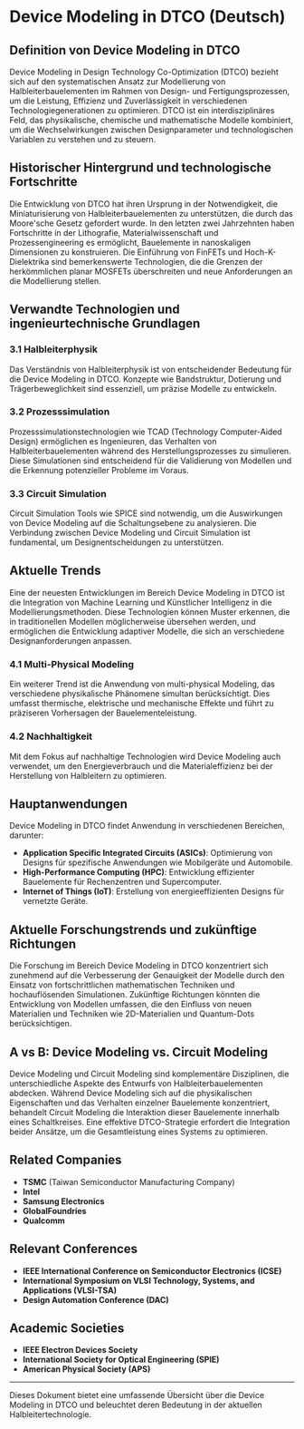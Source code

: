 # Device Modeling in DTCO (Deutsch)

## Definition von Device Modeling in DTCO

Device Modeling in Design Technology Co-Optimization (DTCO) bezieht sich auf den systematischen Ansatz zur Modellierung von Halbleiterbauelementen im Rahmen von Design- und Fertigungsprozessen, um die Leistung, Effizienz und Zuverlässigkeit in verschiedenen Technologiegenerationen zu optimieren. DTCO ist ein interdisziplinäres Feld, das physikalische, chemische und mathematische Modelle kombiniert, um die Wechselwirkungen zwischen Designparameter und technologischen Variablen zu verstehen und zu steuern. 

## Historischer Hintergrund und technologische Fortschritte

Die Entwicklung von DTCO hat ihren Ursprung in der Notwendigkeit, die Miniaturisierung von Halbleiterbauelementen zu unterstützen, die durch das Moore'sche Gesetz gefordert wurde. In den letzten zwei Jahrzehnten haben Fortschritte in der Lithografie, Materialwissenschaft und Prozessengineering es ermöglicht, Bauelemente in nanoskaligen Dimensionen zu konstruieren. Die Einführung von FinFETs und Hoch-K-Dielektrika sind bemerkenswerte Technologien, die die Grenzen der herkömmlichen planar MOSFETs überschreiten und neue Anforderungen an die Modellierung stellen.

## Verwandte Technologien und ingenieurtechnische Grundlagen

### 3.1 Halbleiterphysik

Das Verständnis von Halbleiterphysik ist von entscheidender Bedeutung für die Device Modeling in DTCO. Konzepte wie Bandstruktur, Dotierung und Trägerbeweglichkeit sind essenziell, um präzise Modelle zu entwickeln.

### 3.2 Prozesssimulation

Prozesssimulationstechnologien wie TCAD (Technology Computer-Aided Design) ermöglichen es Ingenieuren, das Verhalten von Halbleiterbauelementen während des Herstellungsprozesses zu simulieren. Diese Simulationen sind entscheidend für die Validierung von Modellen und die Erkennung potenzieller Probleme im Voraus.

### 3.3 Circuit Simulation

Circuit Simulation Tools wie SPICE sind notwendig, um die Auswirkungen von Device Modeling auf die Schaltungsebene zu analysieren. Die Verbindung zwischen Device Modeling und Circuit Simulation ist fundamental, um Designentscheidungen zu unterstützen.

## Aktuelle Trends

Eine der neuesten Entwicklungen im Bereich Device Modeling in DTCO ist die Integration von Machine Learning und Künstlicher Intelligenz in die Modellierungsmethoden. Diese Technologien können Muster erkennen, die in traditionellen Modellen möglicherweise übersehen werden, und ermöglichen die Entwicklung adaptiver Modelle, die sich an verschiedene Designanforderungen anpassen.

### 4.1 Multi-Physical Modeling

Ein weiterer Trend ist die Anwendung von multi-physical Modeling, das verschiedene physikalische Phänomene simultan berücksichtigt. Dies umfasst thermische, elektrische und mechanische Effekte und führt zu präziseren Vorhersagen der Bauelementeleistung.

### 4.2 Nachhaltigkeit

Mit dem Fokus auf nachhaltige Technologien wird Device Modeling auch verwendet, um den Energieverbrauch und die Materialeffizienz bei der Herstellung von Halbleitern zu optimieren.

## Hauptanwendungen

Device Modeling in DTCO findet Anwendung in verschiedenen Bereichen, darunter:

- **Application Specific Integrated Circuits (ASICs)**: Optimierung von Designs für spezifische Anwendungen wie Mobilgeräte und Automobile.
- **High-Performance Computing (HPC)**: Entwicklung effizienter Bauelemente für Rechenzentren und Supercomputer.
- **Internet of Things (IoT)**: Erstellung von energieeffizienten Designs für vernetzte Geräte.

## Aktuelle Forschungstrends und zukünftige Richtungen

Die Forschung im Bereich Device Modeling in DTCO konzentriert sich zunehmend auf die Verbesserung der Genauigkeit der Modelle durch den Einsatz von fortschrittlichen mathematischen Techniken und hochauflösenden Simulationen. Zukünftige Richtungen könnten die Entwicklung von Modellen umfassen, die den Einfluss von neuen Materialien und Techniken wie 2D-Materialien und Quantum-Dots berücksichtigen.

## A vs B: Device Modeling vs. Circuit Modeling

Device Modeling und Circuit Modeling sind komplementäre Disziplinen, die unterschiedliche Aspekte des Entwurfs von Halbleiterbauelementen abdecken. Während Device Modeling sich auf die physikalischen Eigenschaften und das Verhalten einzelner Bauelemente konzentriert, behandelt Circuit Modeling die Interaktion dieser Bauelemente innerhalb eines Schaltkreises. Eine effektive DTCO-Strategie erfordert die Integration beider Ansätze, um die Gesamtleistung eines Systems zu optimieren.

## Related Companies

- **TSMC** (Taiwan Semiconductor Manufacturing Company)
- **Intel**
- **Samsung Electronics**
- **GlobalFoundries**
- **Qualcomm**

## Relevant Conferences

- **IEEE International Conference on Semiconductor Electronics (ICSE)**
- **International Symposium on VLSI Technology, Systems, and Applications (VLSI-TSA)**
- **Design Automation Conference (DAC)**

## Academic Societies

- **IEEE Electron Devices Society**
- **International Society for Optical Engineering (SPIE)**
- **American Physical Society (APS)**

---

Dieses Dokument bietet eine umfassende Übersicht über die Device Modeling in DTCO und beleuchtet deren Bedeutung in der aktuellen Halbleitertechnologie.